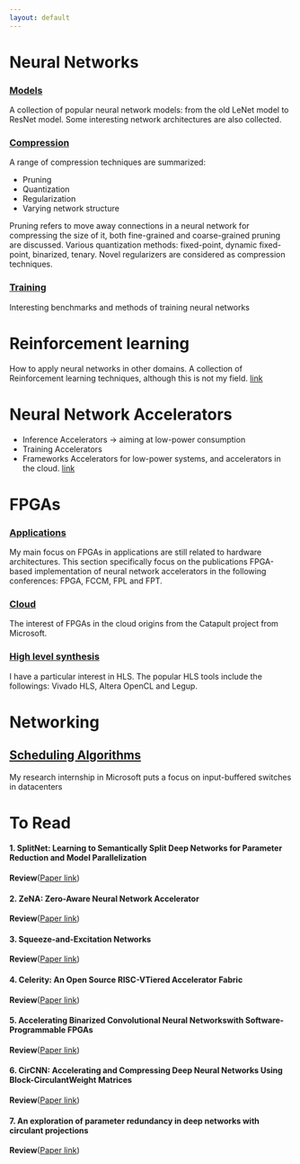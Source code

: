 ```yaml
---
layout: default
---
```


# [](#nn)Neural Networks
### [Models](/blog/papers/nn_models/model_summary.html)

A collection of popular neural network models: from the old LeNet model to ResNet model.
Some interesting network architectures are also collected.

### [Compression](/blog/papers/pruning/pruning_summary.html)
A range of compression techniques are summarized:
* Pruning
* Quantization
* Regularization
* Varying network structure

Pruning refers to move away connections in a neural network for compressing the size of it, both fine-grained and coarse-grained
pruning are discussed.
Various quantization methods: fixed-point, dynamic fixed-point, binarized, tenary.
Novel regularizers are considered as compression techniques.

### [ Training](/blog/papers/train/train_summary.html)
Interesting benchmarks and methods of training neural networks

# Reinforcement learning
How to apply neural networks in other domains.
A collection of Reinforcement learning techniques, although this is not my field.
[link](/blog/papers/nn_app/app_summary.html)

# Neural Network Accelerators
* Inference Accelerators -> aiming at low-power consumption
* Training Accelerators
* Frameworks
Accelerators for low-power systems, and accelerators in the cloud.
[link](/blog/papers/nn_accelerator/acc_summary.html)

# [](#fpga)FPGAs
### [Applications](/blog/papers/fpga_nn/fpgann_summary.html)
My main focus on FPGAs in applications are still related to hardware architectures. This section specifically focus on the publications FPGA-based implementation of neural network accelerators in the following conferences: FPGA, FCCM, FPL and FPT.

### [Cloud](/blog/papers/fpga_cloud/fpgncloud_summary.html)
The interest of FPGAs in the cloud origins from the Catapult project from Microsoft.

### [High level synthesis](/blog/papers/pruning/pruning_summary.html)
I have a particular interest in HLS. The popular HLS tools include the followings: Vivado HLS, Altera OpenCL and Legup.

# [](#others)Networking
## [Scheduling Algorithms](/blog/papers/others/scheduling.html)
My research internship in Microsoft puts a focus on input-buffered switches in datacenters

# To Read

#### 1. SplitNet: Learning to Semantically Split Deep Networks for Parameter Reduction and Model Parallelization

**Review**([Paper link](http://proceedings.mlr.press/v70/kim17b.html))

#### 2. ZeNA: Zero-Aware Neural Network Accelerator

**Review**([Paper link](http://ieeexplore.ieee.org/document/8013151/))

#### 3. Squeeze-and-Excitation Networks
**Review**([Paper link](https://arxiv.org/abs/1709.01507))

#### 4. Celerity: An Open Source RISC-VTiered Accelerator Fabric
**Review**([Paper link](http://www-personal.umich.edu/~rovinski/pub/ajayi2017celerity.pdf))

#### 5. Accelerating Binarized Convolutional Neural Networkswith Software-Programmable FPGAs
**Review**([Paper link](http://www.csl.cornell.edu/~zhiruz/pdfs/bnn-fpga2017.pdf))

#### 6. CirCNN: Accelerating and Compressing Deep Neural Networks Using Block-CirculantWeight Matrices
**Review**([Paper link](https://arxiv.org/abs/1708.08917))

#### 7. An exploration of parameter redundancy in deep networks with circulant projections
**Review**([Paper link](https://arxiv.org/abs/1502.03436))
